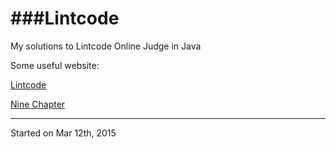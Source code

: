 ###Lintcode
==========

My solutions to Lintcode Online Judge in Java

Some useful website:

[Lintcode](http://www.lintcode.com/en/problem/)

[Nine Chapter](http://www.ninechapter.com/solutions/)

-----------------------------------------
Started on Mar 12th, 2015
